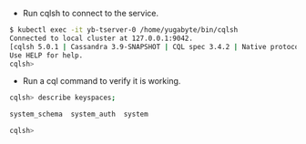 - Run cqlsh to connect to the service.

```sh
$ kubectl exec -it yb-tserver-0 /home/yugabyte/bin/cqlsh
Connected to local cluster at 127.0.0.1:9042.
[cqlsh 5.0.1 | Cassandra 3.9-SNAPSHOT | CQL spec 3.4.2 | Native protocol v4]
Use HELP for help.
cqlsh> 
```

- Run a cql command to verify it is working.

```sh
cqlsh> describe keyspaces;

system_schema  system_auth  system

cqlsh> 
```
